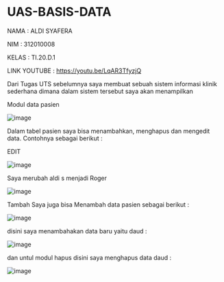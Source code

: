 # UAS-BASIS-DATA

NAMA : ALDI SYAFERA

NIM : 312010008

KELAS : TI.20.D.1

LINK YOUTUBE : https://youtu.be/LqAR3TfyzjQ

Dari Tugas UTS sebelumnya saya membuat sebuah sistem informasi klinik sederhana dimana dalam sistem tersebut saya akan menampilkan

Modul data pasien

![image](https://user-images.githubusercontent.com/103243638/178715821-a4a1941e-a367-4cd7-8623-489e5a9fb349.png)


Dalam tabel pasien saya bisa menambahkan, menghapus dan mengedit data. Contohnya sebagai berikut :

EDIT

![image](https://user-images.githubusercontent.com/103243638/178715889-9b9df4be-a3dc-45ff-90be-b0032c9fd7f2.png)


Saya merubah aldi s menjadi Roger

![image](https://user-images.githubusercontent.com/103243638/178715934-bb0e868b-580c-4acf-b370-793df8ca4079.png)

Tambah Saya juga bisa Menambah data pasien sebagai berikut :

![image](https://user-images.githubusercontent.com/103243638/178715964-370ea52c-f922-443c-8ffc-f1e975ce4538.png)


disini saya menambahakan data baru yaitu daud :

![image](https://user-images.githubusercontent.com/103243638/178716007-04cea763-ea52-4822-b18f-ce85b87327d0.png)


dan untul modul hapus disini saya menghapus data daud :

![image](https://user-images.githubusercontent.com/103243638/178716049-23629f9d-f596-4795-9c09-286f219c5500.png)





